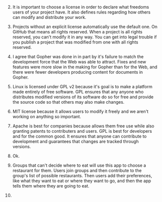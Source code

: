 2. It is important to choose a license in order to declare what freedoms users of your project have. It also defines rules regarding how others can modify and distribute your work.

3. Projects without an explicit license automatically use the default one. On GitHub that means all rights reserved. When a project is all rights reserved, you can't modify it in any way. You can get into legal trouble if you publish a project that was modified from one with all rights reserved.

4. I agree that Gopher was done in in part by it's failure to match the development force that the Web was able to attract. Fixes and new features were more slow in the making for Gopher than for the Web, and there were fewer developers producing content for documents in Gopher.

5. Linux is licensed under GPL v2 because it's goal is to make a platform made entirely of free software. GPL ensures that any anyone who distributes modified versions of its software do so for free and provide the source code so that others may also make changes.

6. MIT license because it allows users to modify it freely and we aren't working on anything so important.

7. Apache is best for companies because allows them free use while also granting patents to contributers and users. GPL is best for developers and for the common good. It ensures that anyone can contribute to development and guarantees that changes are tracked through versions.

8. Ok. 

9. Groups that can't decide where to eat will use this app to choose a restaurant for them. Users join groups and then contribute to the group's list of possible restaurants. Then users add their preferences, like what they want to eat or where they want to go, and then the app tells them where they are going to eat.

10. 